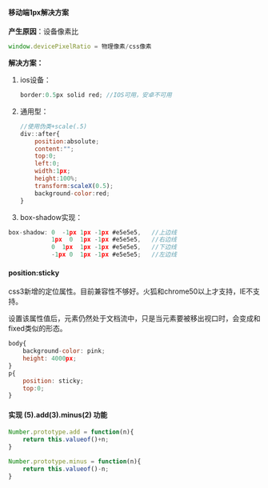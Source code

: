 #### 移动端1px解决方案

**产生原因**：设备像素比

```javascript
window.devicePixelRatio = 物理像素/css像素
```

**解决方案：**

1. ios设备：

   ```javascript
   border:0.5px solid red; //IOS可用，安卓不可用
   ```

2. 通用型：

   ```javascript
   //使用伪类+scale(.5)
   div::after{
       position:absolute;
       content:"";
       top:0;
       left:0;
       width:1px;
       height:100%;
       transform:scaleX(0.5);
       background-color:red;
   }
   
   ```

3.  box-shadow实现：

   ```javascript
   box-shadow: 0  -1px 1px -1px #e5e5e5,   //上边线
               1px  0  1px -1px #e5e5e5,   //右边线
               0  1px  1px -1px #e5e5e5,   //下边线
               -1px 0  1px -1px #e5e5e5;   //左边线
   ```



#### position:sticky

css3新增的定位属性。目前兼容性不够好。火狐和chrome50以上才支持，IE不支持。

设置该属性值后，元素仍然处于文档流中，只是当元素要被移出视口时，会变成和fixed类似的形态。

```javascript
body{
    background-color: pink;
    height: 4000px;
}
p{
    position: sticky;
    top:0;
}
```





#### 实现 (5).add(3).minus(2) 功能

```javascript
Number.prototype.add = function(n){
    return this.valueof()+n;
}

Number.prototype.minus = function(n){
    return this.valueof()-n;
}
```

